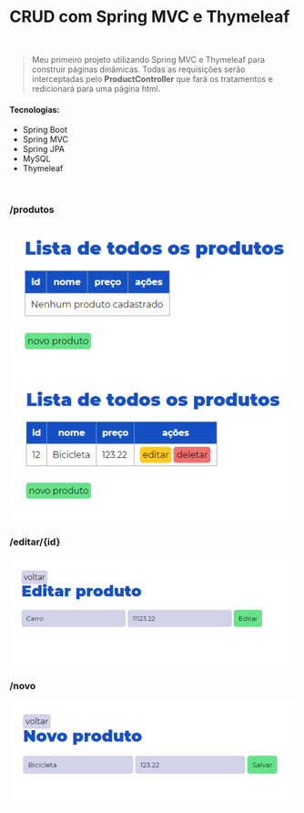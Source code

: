 # CRUD com Spring MVC e Thymeleaf
<br>

> Meu primeiro projeto utilizando Spring MVC e Thymeleaf para construir páginas dinâmicas. 
> Todas as requisições serão interceptadas pelo **ProductController** que fará os tratamentos
> e redicionará para uma página html.

#### Tecnologias:
* Spring Boot
* Spring MVC
* Spring JPA
* MySQL
* Thymeleaf

<br>

### /produtos

![teste](github-imgs/nenhum-produto.png)
![teste](github-imgs/produtos.png)


### /editar/{id}
![teste](github-imgs/editar.png)



### /novo
![teste](github-imgs/novo.png)

